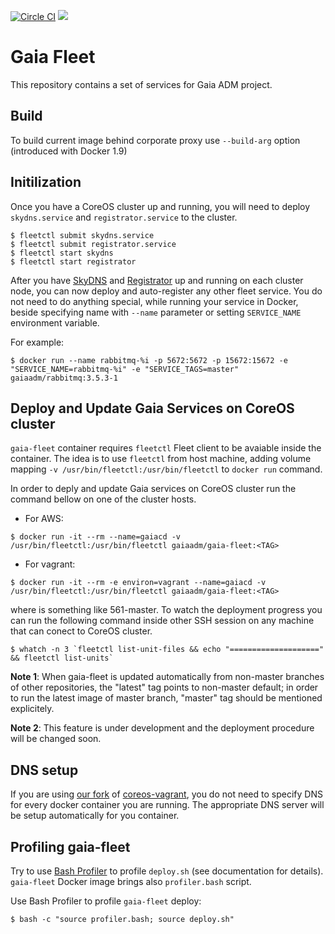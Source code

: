 [![Circle CI](https://circleci.com/gh/gaia-adm/gaia-fleet.svg?style=svg)](https://circleci.com/gh/gaia-adm/gaia-fleet)
[![](https://badge.imagelayers.io/gaiaadm/gaia-fleet:latest.svg)](https://imagelayers.io/?images=gaiaadm/gaia-fleet:latest 'Get your own badge on imagelayers.io')

# Gaia Fleet

This repository contains a set of services for Gaia ADM project.

## Build

To build current image behind corporate proxy use `--build-arg` option (introduced with Docker 1.9)

## Initilization

Once you have a CoreOS cluster up and running, you will need to deploy `skydns.service` and `registrator.service` to the cluster.

```
$ fleetctl submit skydns.service
$ fleetctl submit registrator.service
$ fleetctl start skydns
$ fleetctl start registrator
```

After you have [SkyDNS](https://github.com/skynetservices/skydns) and [Registrator](https://github.com/gliderlabs/registrator) up and running on each cluster node, you can now deploy and auto-register any other fleet service.
You do not need to do anything special, while running your service in Docker, beside specifying name with `--name` parameter or setting `SERVICE_NAME` environment variable.

For example:
```
$ docker run --name rabbitmq-%i -p 5672:5672 -p 15672:15672 -e "SERVICE_NAME=rabbitmq-%i" -e "SERVICE_TAGS=master" gaiaadm/rabbitmq:3.5.3-1
```

## Deploy and Update Gaia Services on CoreOS cluster

`gaia-fleet` container requires `fleetctl` Fleet client to be avaiable inside the container. The idea is to use `fleetctl` from host machine, adding volume mapping `-v /usr/bin/fleetctl:/usr/bin/fleetctl` to `docker run` command.

In order to deply and update Gaia services on CoreOS cluster run the command bellow on one of the cluster hosts.
* For AWS:
```
$ docker run -it --rm --name=gaiacd -v /usr/bin/fleetctl:/usr/bin/fleetctl gaiaadm/gaia-fleet:<TAG>
```
* For vagrant:
```
$ docker run -it --rm -e environ=vagrant --name=gaiacd -v /usr/bin/fleetctl:/usr/bin/fleetctl gaiaadm/gaia-fleet:<TAG>
```
where <TAG> is something like 561-master.
To watch the deployment progress you can run the following command inside other SSH session on any machine that can conect to CoreOS cluster.

```
$ whatch -n 3 `fleetctl list-unit-files && echo "====================" && fleetctl list-units`
```

**Note 1**: When gaia-fleet is updated automatically from non-master branches of other repositories, the "latest" tag points to non-master default; in order to run the latest image of master branch, "master" tag should be mentioned explicitely.

**Note 2**: This feature is under development and the deployment procedure will be changed soon.

## DNS setup

If you are using [our fork](https://github.com/gaia-adm/coreos-vagrant) of [coreos-vagrant](https://github.com/coreos/coreos-vagrant), you do not need to specify DNS for every docker container you are running. The appropriate DNS server will be setup automatically for you container.

## Profiling gaia-fleet

Try to use [Bash Profiler](https://github.com/F-Hauri/bashProfiler) to profile `deploy.sh` (see documentation for details). `gaia-fleet` Docker image brings also `profiler.bash` script.

Use Bash Profiler to profile `gaia-fleet` deploy:
```
$ bash -c "source profiler.bash; source deploy.sh"
```
